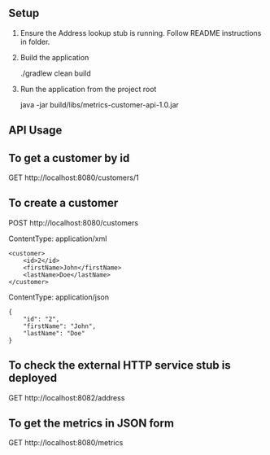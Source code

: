 Setup
-----

1. Ensure the Address lookup stub is running. Follow README instructions in folder.

2. Build the application

    ./gradlew clean build

3. Run the application from the project root

    java -jar build/libs/metrics-customer-api-1.0.jar

API Usage
---------

## To get a customer by id

GET http://localhost:8080/customers/1

## To create a customer

POST http://localhost:8080/customers

ContentType: application/xml

    <customer>
        <id>2</id>
        <firstName>John</firstName>
        <lastName>Doe</lastName>
    </customer>

ContentType: application/json

    {
        "id": "2",
        "firstName": "John",
        "lastName": "Doe"
    }


## To check the external HTTP service stub is deployed

GET http://localhost:8082/address

## To get the metrics in JSON form ##

GET http://localhost:8080/metrics